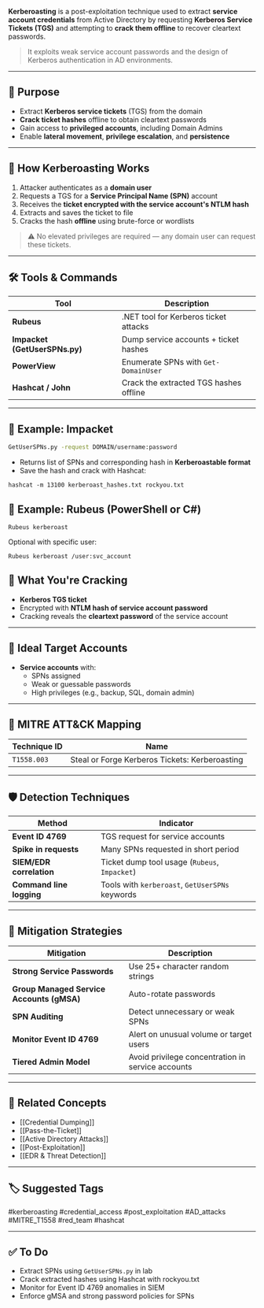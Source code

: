**Kerberoasting** is a post-exploitation technique used to extract **service account credentials** from Active Directory by requesting **Kerberos Service Tickets (TGS)** and attempting to **crack them offline** to recover cleartext passwords.

> It exploits weak service account passwords and the design of Kerberos authentication in AD environments.

---

## 🎯 Purpose

- Extract **Kerberos service tickets** (TGS) from the domain
- **Crack ticket hashes** offline to obtain cleartext passwords
- Gain access to **privileged accounts**, including Domain Admins
- Enable **lateral movement**, **privilege escalation**, and **persistence**

---

## 🧱 How Kerberoasting Works

1. Attacker authenticates as a **domain user**
2. Requests a TGS for a **Service Principal Name (SPN)** account
3. Receives the **ticket encrypted with the service account's NTLM hash**
4. Extracts and saves the ticket to file
5. Cracks the hash **offline** using brute-force or wordlists

> ⚠️ No elevated privileges are required — any domain user can request these tickets.

---

## 🛠 Tools & Commands

| Tool                  | Description                                  |
|-----------------------|----------------------------------------------|
| **Rubeus**            | .NET tool for Kerberos ticket attacks         |
| **Impacket (GetUserSPNs.py)** | Dump service accounts + ticket hashes |
| **PowerView**         | Enumerate SPNs with `Get-DomainUser`         |
| **Hashcat / John**    | Crack the extracted TGS hashes offline       |

---

## 📘 Example: Impacket

```bash
GetUserSPNs.py -request DOMAIN/username:password
```

- Returns list of SPNs and corresponding hash in **Kerberoastable format**
- Save the hash and crack with Hashcat:

```
hashcat -m 13100 kerberoast_hashes.txt rockyou.txt
```

## 📘 Example: Rubeus (PowerShell or C#)

```
Rubeus kerberoast
```

Optional with specific user:

```
Rubeus kerberoast /user:svc_account
```

## 🔑 What You're Cracking

- **Kerberos TGS ticket**
- Encrypted with **NTLM hash of service account password**
- Cracking reveals the **cleartext password** of the service account

---

## 🧠 Ideal Target Accounts

- **Service accounts** with:
    - SPNs assigned
    - Weak or guessable passwords
    - High privileges (e.g., backup, SQL, domain admin)

---

## 🧠 MITRE ATT&CK Mapping

|Technique ID|Name|
|---|---|
|`T1558.003`|Steal or Forge Kerberos Tickets: Kerberoasting|

---

## 🛡 Detection Techniques

|Method|Indicator|
|---|---|
|**Event ID 4769**|TGS request for service accounts|
|**Spike in requests**|Many SPNs requested in short period|
|**SIEM/EDR correlation**|Ticket dump tool usage (`Rubeus`, `Impacket`)|
|**Command line logging**|Tools with `kerberoast`, `GetUserSPNs` keywords|

---

## 🔐 Mitigation Strategies

|Mitigation|Description|
|---|---|
|**Strong Service Passwords**|Use 25+ character random strings|
|**Group Managed Service Accounts (gMSA)**|Auto-rotate passwords|
|**SPN Auditing**|Detect unnecessary or weak SPNs|
|**Monitor Event ID 4769**|Alert on unusual volume or target users|
|**Tiered Admin Model**|Avoid privilege concentration in service accounts|

---

## 🧩 Related Concepts

- [[Credential Dumping]]
- [[Pass-the-Ticket]]
- [[Active Directory Attacks]]
- [[Post-Exploitation]]
- [[EDR & Threat Detection]]

---

## 🏷 Suggested Tags

#kerberoasting #credential_access #post_exploitation #AD_attacks #MITRE_T1558 #red_team #hashcat

---

## ✅ To Do

-  Extract SPNs using `GetUserSPNs.py` in lab
-  Crack extracted hashes using Hashcat with rockyou.txt
-  Monitor for Event ID 4769 anomalies in SIEM
-  Enforce gMSA and strong password policies for SPNs